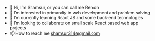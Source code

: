 - 👋 Hi, I’m Shamsur, or you can call me Remon
- 👀 I’m interested in primaraliy in web development and problem solving
- 🌱 I’m currently learning React JS and some back-end technologies 
- 💞️ I’m looking to collaborate on small scale React based web app projects 
- 📫 How to reach me shamsur314@gmail.com

<!---
shamsch/shamsch is a ✨ special ✨ repository because its `README.md` (this file) appears on your GitHub profile.
You can click the Preview link to take a look at your changes.
--->
